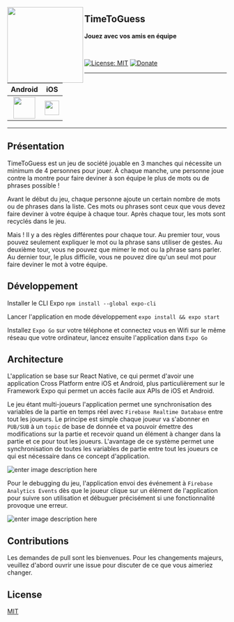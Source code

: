 
<a href="https://github.com/nocturneio"><img src="https://i.imgur.com/cVSsETP.png" align="left" height="174" width="174"/></a>

## TimeToGuess
**Jouez avec vos amis en équipe**


<br>


[![License: MIT](https://img.shields.io/badge/License-MIT-yellow.svg)](https://opensource.org/licenses/MIT)
[![Donate](https://img.shields.io/badge/Donate-PayPal-green.svg)](https://paypal.me/nocturnelab)
___

| Android | iOS |
|:-:|:-:|
| [<img src="https://camo.githubusercontent.com/14aff0715e7c45aa33a99be1c282faf39181e284f3c25fbb60556a25bb9cdcee/68747470733a2f2f63646e2e7261776769742e636f6d2f73746576657269636865792f676f6f676c652d706c61792d62616467652d7376672f6d61737465722f696d672f66725f6765742e737667" height="50">](https://play.google.com/store/apps/details?id=app.nocturne.timetoguess) | [<img src="https://github.com/lopezjurip/app-badges/blob/gh-pages/appstore.png?raw=true" height="33">](https://apps.apple.com/us/app/timetoguess/id1597468541) |

___

## Présentation

TimeToGuess est un jeu de société jouable en 3 manches qui nécessite un minimum de 4 personnes pour jouer. À chaque manche, une personne joue contre la montre pour faire deviner à son équipe le plus de mots ou de phrases possible !

Avant le début du jeu, chaque personne ajoute un certain nombre de mots ou de phrases dans la liste. Ces mots ou phrases sont ceux que vous devez faire deviner à votre équipe à chaque tour. Après chaque tour, les mots sont recyclés dans le jeu.

Mais ! Il y a des règles différentes pour chaque tour. Au premier tour, vous pouvez seulement expliquer le mot ou la phrase sans utiliser de gestes. Au deuxième tour, vous ne pouvez que mimer le mot ou la phrase sans parler. Au dernier tour, le plus difficile, vous ne pouvez dire qu'un seul mot pour faire deviner le mot à votre équipe.

## Développement

Installer le CLI Expo
`npm install --global expo-cli`

Lancer l'application en mode développement
`expo install && expo start`

Installez `Expo Go` sur votre téléphone et connectez vous en Wifi sur le même réseau que votre ordinateur, lancez ensuite l'application dans `Expo Go`

## Architecture
L'application se base sur React Native, ce qui permet d'avoir une application Cross Platform entre iOS et Android, plus particulièrement sur le Framework Expo qui permet un accès facile aux APIs de iOS et Android.

Le jeu étant multi-joueurs l'application permet une synchronisation des variables de la partie en temps réel avec `Firebase Realtime Database` entre tout les joueurs. Le principe est simple chaque joueur va s'abonner en `PUB/SUB` à un `topic` de base de donnée et va pouvoir émettre des modifications sur la partie et recevoir quand un élément à changer dans la partie et ce pour tout les joueurs. L'avantage de ce système permet une synchronisation de toutes les variables de partie entre tout les joueurs ce qui est nécessaire dans ce concept d'application.

![enter image description here](https://i.imgur.com/hoEyEqF.png)

Pour le debugging du jeu, l'application envoi des événement à `Firebase Analytics Events` dès que le joueur clique sur un élément de l'application pour suivre son utilisation et débuguer précisément si une fonctionnalité provoque une erreur.
 
![enter image description here](https://i.imgur.com/F9sXmlH.png)

## Contributions
Les demandes de pull sont les bienvenues. Pour les changements majeurs, veuillez d'abord ouvrir une issue pour discuter de ce que vous aimeriez changer.


## License
[MIT](https://choosealicense.com/licenses/mit/)
